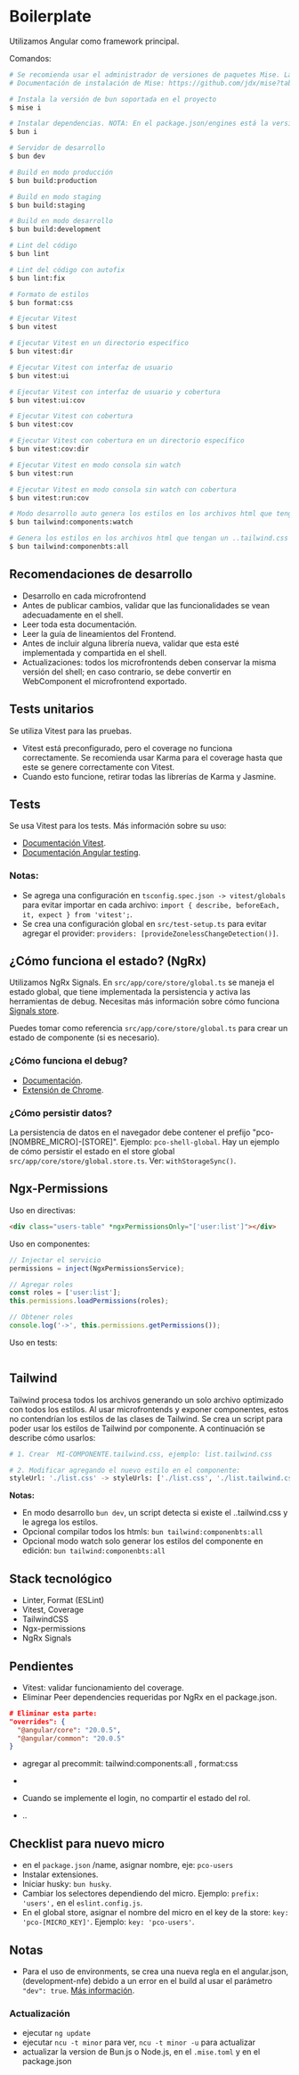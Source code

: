 # Boilerplate

Utilizamos Angular como framework principal.

Comandos:

```sh
# Se recomienda usar el administrador de versiones de paquetes Mise. La versión está en .mise.toml.
# Documentación de instalación de Mise: https://github.com/jdx/mise?tab=readme-ov-file#install-mise

# Instala la versión de bun soportada en el proyecto
$ mise i

# Instalar dependencias. NOTA: En el package.json/engines está la versión de bun/Node a soportada.
$ bun i

# Servidor de desarrollo
$ bun dev

# Build en modo producción
$ bun build:production

# Build en modo staging
$ bun build:staging

# Build en modo desarrollo
$ bun build:development

# Lint del código
$ bun lint

# Lint del código con autofix
$ bun lint:fix

# Formato de estilos
$ bun format:css

# Ejecutar Vitest
$ bun vitest

# Ejecutar Vitest en un directorio específico
$ bun vitest:dir

# Ejecutar Vitest con interfaz de usuario
$ bun vitest:ui

# Ejecutar Vitest con interfaz de usuario y cobertura
$ bun vitest:ui:cov

# Ejecutar Vitest con cobertura
$ bun vitest:cov

# Ejecutar Vitest con cobertura en un directorio específico
$ bun vitest:cov:dir

# Ejecutar Vitest en modo consola sin watch
$ bun vitest:run

# Ejecutar Vitest en modo consola sin watch con cobertura
$ bun vitest:run:cov

# Modo desarrollo auto genera los estilos en los archivos html que tengan un ..tailwind.css compañero.
$ bun tailwind:components:watch

# Genera los estilos en los archivos html que tengan un ..tailwind.css compañero.
$ bun tailwind:componenbts:all
```

## Recomendaciones de desarrollo

- Desarrollo en cada microfrontend
- Antes de publicar cambios, validar que las funcionalidades se vean adecuadamente en el shell.
- Leer toda esta documentación.
- Leer la guía de lineamientos del Frontend.
- Antes de incluir alguna librería nueva, validar que esta esté implementada y compartida en el shell.
- Actualizaciones: todos los microfrontends deben conservar la misma versión del shell; en caso contrario, se debe convertir en WebComponent el microfrontend exportado.

## Tests unitarios

Se utiliza Vitest para las pruebas.

- Vitest está preconfigurado, pero el coverage no funciona correctamente. Se recomienda usar Karma para el coverage hasta que este se genere correctamente con Vitest.
- Cuando esto funcione, retirar todas las librerías de Karma y Jasmine.

## Tests

Se usa Vitest para los tests. Más información sobre su uso:

- [Documentación Vitest](https://vitest.dev/api/expect.html).
- [Documentación Angular testing](https://angular.dev/guide/testing).

### Notas:

- Se agrega una configuración en `tsconfig.spec.json -> vitest/globals` para evitar importar en cada archivo: `import { describe, beforeEach, it, expect } from 'vitest';`.
- Se crea una configuración global en `src/test-setup.ts` para evitar agregar el provider: `providers: [provideZonelessChangeDetection()]`.

## ¿Cómo funciona el estado? (NgRx)

Utilizamos NgRx Signals. En `src/app/core/store/global.ts` se maneja el estado global, que tiene implementada la persistencia y activa las herramientas de debug. Necesitas más información sobre cómo funciona [Signals store](https://ngrx.io/guide/signals/signal-store).

Puedes tomar como referencia `src/app/core/store/global.ts` para crear un estado de componente (si es necesario).

### ¿Cómo funciona el debug?

- [Documentación](https://ngrx-toolkit.angulararchitects.io/docs/with-devtools#disabling-devtools-in-production).
- [Extensión de Chrome](https://chromewebstore.google.com/detail/redux-devtools/lmhkpmbekcpmknklioeibfkpmmfibljd).

### ¿Cómo persistir datos?

La persistencia de datos en el navegador debe contener el prefijo "pco-[NOMBRE_MICRO]-[STORE]". Ejemplo: `pco-shell-global`. Hay un ejemplo de cómo persistir el estado en el store global `src/app/core/store/global.store.ts`. Ver: `withStorageSync()`.

## Ngx-Permissions

Uso en directivas:

```html
<div class="users-table" *ngxPermissionsOnly="['user:list']"></div>
```

Uso en componentes:

```ts
// Injectar el servicio
permissions = inject(NgxPermissionsService);

// Agregar roles
const roles = ['user:list'];
this.permissions.loadPermissions(roles);

// Obtener roles
console.log('->', this.permissions.getPermissions());
```

Uso en tests:

```ts

```

## Tailwind

Tailwind procesa todos los archivos generando un solo archivo optimizado con todos los estilos. Al usar microfrontends y exponer componentes, estos no contendrían los estilos de las clases de Tailwind. Se crea un script para poder usar los estilos de Tailwind por componente. A continuación se describe cómo usarlos:

```sh
# 1. Crear  MI-COMPONENTE.tailwind.css, ejemplo: list.tailwind.css

# 2. Modificar agregando el nuevo estilo en el componente:
styleUrl: './list.css' -> styleUrls: ['./list.css', './list.tailwind.css']

```

**Notas:**

- En modo desarrollo `bun dev`, un script detecta si existe el ..tailwind.css y le agrega los estilos.
- Opcional compilar todos los htmls: `bun tailwind:componenbts:all`
- Opcional modo watch solo generar los estilos del componente en edición: `bun tailwind:componenbts:all`

## Stack tecnológico

- Linter, Format (ESLint)
- Vitest, Coverage
- TailwindCSS
- Ngx-permissions
- NgRx Signals

## Pendientes

- Vitest: validar funcionamiento del coverage.
- Eliminar Peer dependencies requeridas por NgRx en el package.json.

```json
# Eliminar esta parte:
"overrides": {
  "@angular/core": "20.0.5",
  "@angular/common": "20.0.5"
}
```

- agregar al precommit: tailwind:components:all , format:css
-

- Cuando se implemente el login, no compartir el estado del rol.

- ..

## Checklist para nuevo micro

- en el `package.json` /name, asignar nombre, eje: `pco-users`
- Instalar extensiones.
- Iniciar husky: `bun husky`.
- Cambiar los selectores dependiendo del micro. Ejemplo: `prefix: 'users',` en el `eslint.config.js`.
- En el global store, asignar el nombre del micro en el key de la store: `key: 'pco-[MICRO_KEY]'`. Ejemplo: `key: 'pco-users'`.

## Notas

- Para el uso de environments, se crea una nueva regla en el angular.json, (development-nfe) debido a un error en el build al usar el parámetro `"dev": true`. [Más información](https://github.com/angular-architects/module-federation-plugin/issues/753).

### Actualización

- ejecutar `ng update`
- ejecutar `ncu -t minor` para ver, `ncu -t minor -u` para actualizar
- actualizar la version de Bun.js o Node.js, en el `.mise.toml` y en el package.json
